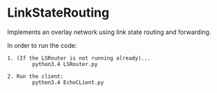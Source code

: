 # LinkStateRouting
Implements an overlay network using link state routing and forwarding.


In order to run the code:

    1. (If the LSRouter is not running already)...
            python3.4 LSRouter.py

    2. Run the client:
            python3.4 EchoCLient.py